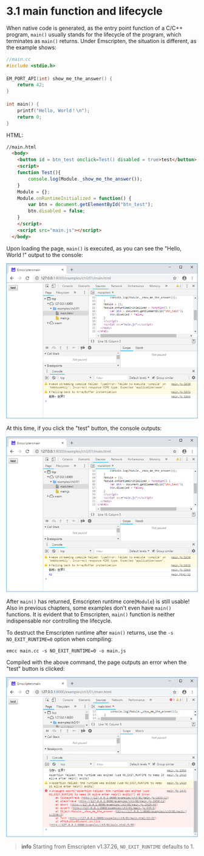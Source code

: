 # 3.1 main function and lifecycle

When native code is generated, as the entry point function of a C/C++ program, `main()` usually stands for the lifecycle of the program, which terminates as `main()` returns. Under Emscripten, the situation is different, as the example shows:

```c
//main.cc
#include <stdio.h>

EM_PORT_API(int) show_me_the_answer() {
	return 42;
}

int main() {
	printf("Hello, World！\n");
	return 0;
}
```

HTML:

```html
//main.html
  <body>
	<button id = btn_test onclick=Test() disabled = true>test</button>
	<script>
	function Test(){
		console.log(Module._show_me_the_answer());
	}	
	Module = {};
	Module.onRuntimeInitialized = function() {
		var btn = document.getElementById("btn_test");
		btn.disabled = false;
	}
	</script>
	<script src="main.js"></script>
  </body>
```

Upon loading the page, `main()` is executed, as you can see the "Hello, World !" output to the console:

![](images/01-output-1.png)

At this time, if you click the "test" button, the console outputs:

![](images/01-output-2.png)

After `main()` has returned, Emscripten runtime core(`Module`) is still usable! Also in previous chapters, some examples don't even have `main()` functions. It is evident that to Emscripten, `main()` function is neither indispensable nor controlling the lifecycle.

To destruct the Emscripten runtime after `main()` returns, use the `-s NO_EXIT_RUNTIME=0` option when compiling:

```
emcc main.cc -s NO_EXIT_RUNTIME=0 -o main.js
```

Compiled with the above command, the page outputs an error when the "test" button is clicked:

![](images/01-output-3.png)

> **info** Starting from Emscripten v1.37.26, `NO_EXIT_RUNTIME` defaults to 1.

